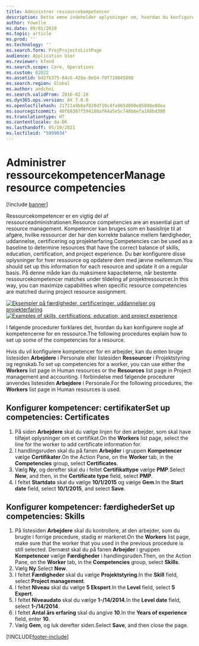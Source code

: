 ```yaml
---
title: Administrer ressourcekompetencer
description: Dette emne indeholder oplysninger om, hvordan du konfigurerer kompetencer for projektressourcer.
author: Yowelle
ms.date: 09/01/2020
ms.topic: article
ms.prod: ''
ms.technology: ''
ms.search.form: ProjProjectsListPage
audience: Application User
ms.reviewer: kfend
ms.search.scope: Core, Operations
ms.custom: 82022
ms.assetid: bd2fb375-84c6-428a-8e54-f0f719045898
ms.search.region: Global
ms.author: andchoi
ms.search.validFrom: 2016-02-28
ms.dyn365.ops.version: AX 7.0.0
ms.openlocfilehash: 21721a9b0af820df10c4fa965d000e85098e0dea
ms.sourcegitcommit: 40f68387f594180af64a5e5c748b6efa188bd300
ms.translationtype: HT
ms.contentlocale: da-DK
ms.lasthandoff: 05/10/2021
ms.locfileid: "5999034"
---
```

# <a name="manage-resource-competencies"></a><span data-ttu-id="f99da-103">Administrer ressourcekompetencer</span><span class="sxs-lookup"><span data-stu-id="f99da-103">Manage resource competencies</span></span>

[!include [banner](../includes/banner.md)]

<span data-ttu-id="f99da-104">Ressourcekompetencer er en vigtig del af ressourceadministrationen.</span><span class="sxs-lookup"><span data-stu-id="f99da-104">Resource competencies are an essential part of resource management.</span></span> <span data-ttu-id="f99da-105">Kompetencer kan bruges som en basislinje til at afgøre, hvilke ressourcer der har den korrekte balance mellem færdigheder, uddannelse, certificering og projekterfaring.</span><span class="sxs-lookup"><span data-stu-id="f99da-105">Competencies can be used as a baseline to determine resources that have the correct balance of skills, education, certification, and project experience.</span></span> <span data-ttu-id="f99da-106">Du bør konfigurere disse oplysninger for hver ressource og opdatere dem med jævne mellemrum.</span><span class="sxs-lookup"><span data-stu-id="f99da-106">You should set up this information for each resource and update it on a regular basis.</span></span> <span data-ttu-id="f99da-107">På denne måde kan du maksimere kapaciteterne, når bestemte ressourcekompetencer matches under tildeling af projektressourcer.</span><span class="sxs-lookup"><span data-stu-id="f99da-107">In this way, you can maximize capabilities when specific resource competencies are matched during project resource assignment.</span></span>

<span data-ttu-id="f99da-108">[![Eksempler på færdigheder, certificeringer, uddannelser og projekterfaring](./media/projectresourcing06-1024x383.jpg)](./media/projectresourcing06.jpg)</span><span class="sxs-lookup"><span data-stu-id="f99da-108">[![Examples of skills, certifications, education, and project experience](./media/projectresourcing06-1024x383.jpg)](./media/projectresourcing06.jpg)</span></span>

<span data-ttu-id="f99da-109">I følgende procedurer forklares det, hvordan du kan konfigurere nogle af kompetencerne for en ressource.</span><span class="sxs-lookup"><span data-stu-id="f99da-109">The following procedures explain how to set up some of the competencies for a resource.</span></span>

<span data-ttu-id="f99da-110">Hvis du vil konfigurere kompetencer for en arbejder, kan du enten bruge listesiden **Arbejdere** i Personale eller listesiden **Ressourcer** i Projektstyring og regnskab.</span><span class="sxs-lookup"><span data-stu-id="f99da-110">To set up competencies for a worker, you can use either the **Workers** list page in Human resources or the **Resources** list page in Project management and accounting.</span></span> <span data-ttu-id="f99da-111">I forbindelse med følgende procedurer anvendes listesiden **Arbejdere** i Personale.</span><span class="sxs-lookup"><span data-stu-id="f99da-111">For the following procedures, the **Workers** list page in Human resources is used.</span></span>

## <a name="set-up-competencies-certificates"></a><span data-ttu-id="f99da-112">Konfigurer kompetencer: certifikater</span><span class="sxs-lookup"><span data-stu-id="f99da-112">Set up competencies: Certificates</span></span>

1. <span data-ttu-id="f99da-113">På siden **Arbejdere** skal du vælge linjen for den arbejder, som skal have tilføjet oplysninger om et certifikat.</span><span class="sxs-lookup"><span data-stu-id="f99da-113">On the **Workers** list page, select the line for the worker to add certificate information for.</span></span>
2. <span data-ttu-id="f99da-114">I handlingsruden skal du på fanen **Arbejder** i gruppen **Kompetencer** vælge **Certifikater**.</span><span class="sxs-lookup"><span data-stu-id="f99da-114">On the Action Pane, on the **Worker** tab, in the **Competencies** group, select **Certificates**.</span></span>
3. <span data-ttu-id="f99da-115">Vælg **Ny**, og derefter skal du i feltet **Certifikattype** vælge **PMP**.</span><span class="sxs-lookup"><span data-stu-id="f99da-115">Select **New**, and then, in the **Certificate type** field, select **PMP**.</span></span>
4. <span data-ttu-id="f99da-116">I feltet **Startdato** skal du vælge **10/1/2015** og vælge **Gem**.</span><span class="sxs-lookup"><span data-stu-id="f99da-116">In the **Start date** field, select **10/1/2015**, and select **Save**.</span></span>

## <a name="set-up-competencies-skills"></a><span data-ttu-id="f99da-117">Konfigurer kompetencer: færdigheder</span><span class="sxs-lookup"><span data-stu-id="f99da-117">Set up competencies: Skills</span></span>

1. <span data-ttu-id="f99da-118">På listesiden **Arbejdere** skal du kontrollere, at den arbejder, som du brugte i forrige procedure, stadig er markeret.</span><span class="sxs-lookup"><span data-stu-id="f99da-118">On the **Workers** list page, make sure that the worker that you used in the previous procedure is still selected.</span></span> <span data-ttu-id="f99da-119">Dernæst skal du på fanen **Arbejder** i gruppen **Kompetencer** vælge **Færdigheder** i handlingsruden.</span><span class="sxs-lookup"><span data-stu-id="f99da-119">Then, on the Action Pane, on the **Worker** tab, in the **Competencies** group, select **Skills**.</span></span>
2. <span data-ttu-id="f99da-120">Vælg **Ny**.</span><span class="sxs-lookup"><span data-stu-id="f99da-120">Select **New**.</span></span>
3. <span data-ttu-id="f99da-121">I feltet **Færdigheder** skal du vælge **Projektstyring**.</span><span class="sxs-lookup"><span data-stu-id="f99da-121">In the **Skill** field, select **Project management**.</span></span>
4. <span data-ttu-id="f99da-122">I feltet **Niveau** skal du vælge **5 Ekspert**.</span><span class="sxs-lookup"><span data-stu-id="f99da-122">In the **Level** field, select **5 Expert**.</span></span>
5. <span data-ttu-id="f99da-123">I feltet **Niveaudato** skal du vælge **1-/14/2014**.</span><span class="sxs-lookup"><span data-stu-id="f99da-123">In the **Level date** field, select **1-/14/2014**.</span></span>
6. <span data-ttu-id="f99da-124">I feltet **Antal års erfaring** skal du angive **10**.</span><span class="sxs-lookup"><span data-stu-id="f99da-124">In the **Years of experience** field, enter **10**.</span></span>
7. <span data-ttu-id="f99da-125">Vælg **Gem**, og luk derefter siden.</span><span class="sxs-lookup"><span data-stu-id="f99da-125">Select **Save**, and then close the page.</span></span>


[!INCLUDE[footer-include](../includes/footer-banner.md)]